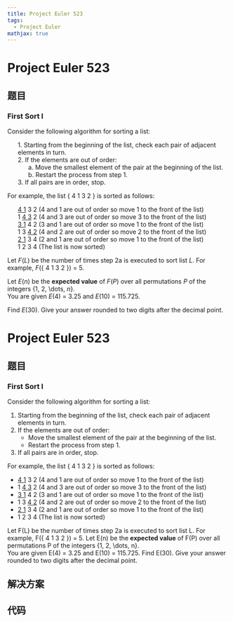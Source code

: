```yaml
---
title: Project Euler 523
tags:
  - Project Euler
mathjax: true
---
```

<escape><!-- more --></escape>
    
# Project Euler 523
## 题目
### First Sort I

Consider the following algorithm for sorting a list:
<ul style="list-style-type:none;"><li>1. Starting from the beginning of the list, check each pair of adjacent elements in turn.</li>
<li>2. If the elements are out of order:
<ul style="list-style-type:none;"><li>a. Move the smallest element of the pair at the beginning of the list.</li>
<li>b. Restart the process from step 1.</li></ul></li>
<li>3. If all pairs are in order, stop.</li></ul>For example, the list { 4 1 3 2 } is sorted as follows:
<ul style="list-style-type:none;"><li><u>4 1</u> 3 2  (4 and 1 are out of order so move 1 to the front of the list)</li>
<li>1 <u>4 3</u> 2  (4 and 3 are out of order so move 3 to the front of the list)</li>
<li><u>3 1</u> 4 2  (3 and 1 are out of order so move 1 to the front of the list)</li>
<li>1 3 <u>4 2</u>  (4 and 2 are out of order so move 2 to the front of the list)</li>
<li><u>2 1</u> 3 4  (2 and 1 are out of order so move 1 to the front of the list)</li>
<li>1 2 3 4  (The list is now sorted)</li></ul>Let <var>F</var>(<var>L</var>) be the number of times step 2a is executed to sort list <var>L</var>. For example, <var>F</var>({ 4 1 3 2 }) = 5.

Let <var>E</var>(<var>n</var>) be the <b>expected value</b> of <var>F</var>(<var>P</var>) over all permutations <var>P</var> of the integers {1, 2, \dots, <var>n</var>}.<br />
You are given <var>E</var>(4) = 3.25 and <var>E</var>(10) = 115.725.

Find <var>E</var>(30). Give your answer rounded to two digits after the decimal point.


# Project Euler 523
## 题目
### First Sort I

Consider the following algorithm for sorting a list:
<ol>
<li>Starting from the beginning of the list, check each pair of adjacent elements in turn.</li>
<li>If the elements are out of order:<ul>
<li>Move the smallest element of the pair at the beginning of the list.</li>
<li>Restart the process from step 1.</li>
</ul>
</li>
<li>If all pairs are in order, stop.</li>
</ol>
For example, the list { 4 1 3 2 } is sorted as follows:
<ul>
<li><u>4 1</u> 3 2  (4 and 1 are out of order so move 1 to the front of the list)</li>
<li>1 <u>4 3</u> 2  (4 and 3 are out of order so move 3 to the front of the list)</li>
<li><u>3 1</u> 4 2  (3 and 1 are out of order so move 1 to the front of the list)</li>
<li>1 3 <u>4 2</u>  (4 and 2 are out of order so move 2 to the front of the list)</li>
<li><u>2 1</u> 3 4  (2 and 1 are out of order so move 1 to the front of the list)</li>
<li>1 2 3 4  (The list is now sorted)</li>
</ul>
Let F(L) be the number of times step 2a is executed to sort list L. For example, F({ 4 1 3 2 }) = 5.
Let E(n) be the <b>expected value</b> of F(P) over all permutations P of the integers {1, 2, \dots, n}.<br>You are given E(4) = 3.25 and E(10) = 115.725.
Find E(30). Give your answer rounded to two digits after the decimal point.


## 解决方案


## 代码



